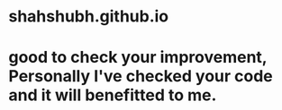 # shahshubh.github.io

# good to check your improvement, Personally I've checked your code and it will benefitted to me.
